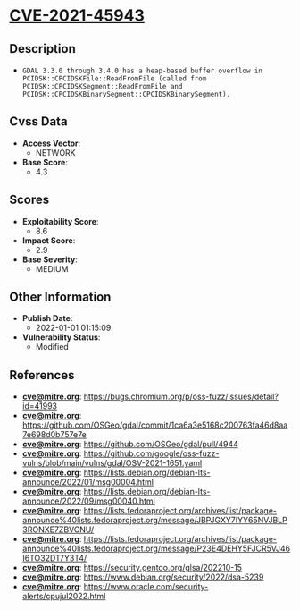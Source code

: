 
# [CVE-2021-45943](https://cve.mitre.org/cgi-bin/cvename.cgi?name=CVE-2021-45943)

## Description

- `GDAL 3.3.0 through 3.4.0 has a heap-based buffer overflow in PCIDSK::CPCIDSKFile::ReadFromFile (called from PCIDSK::CPCIDSKSegment::ReadFromFile and PCIDSK::CPCIDSKBinarySegment::CPCIDSKBinarySegment).`

## Cvss Data

- **Access Vector**:
  - NETWORK
- **Base Score**:
  - 4.3

## Scores

- **Exploitability Score**:
  - 8.6
- **Impact Score**:
  - 2.9
- **Base Severity**:
  - MEDIUM

## Other Information

- **Publish Date**:
  - 2022-01-01 01:15:09
- **Vulnerability Status**:
  - Modified

## References

- **cve@mitre.org**: https://bugs.chromium.org/p/oss-fuzz/issues/detail?id=41993
- **cve@mitre.org**: https://github.com/OSGeo/gdal/commit/1ca6a3e5168c200763fa46d8aa7e698d0b757e7e
- **cve@mitre.org**: https://github.com/OSGeo/gdal/pull/4944
- **cve@mitre.org**: https://github.com/google/oss-fuzz-vulns/blob/main/vulns/gdal/OSV-2021-1651.yaml
- **cve@mitre.org**: https://lists.debian.org/debian-lts-announce/2022/01/msg00004.html
- **cve@mitre.org**: https://lists.debian.org/debian-lts-announce/2022/09/msg00040.html
- **cve@mitre.org**: https://lists.fedoraproject.org/archives/list/package-announce%40lists.fedoraproject.org/message/JBPJGXY7IYY65NVJBLP3RONXE7ZBVCNU/
- **cve@mitre.org**: https://lists.fedoraproject.org/archives/list/package-announce%40lists.fedoraproject.org/message/P23E4DEHY5FJCR5VJ46I6TO32DT7Y3T4/
- **cve@mitre.org**: https://security.gentoo.org/glsa/202210-15
- **cve@mitre.org**: https://www.debian.org/security/2022/dsa-5239
- **cve@mitre.org**: https://www.oracle.com/security-alerts/cpujul2022.html
